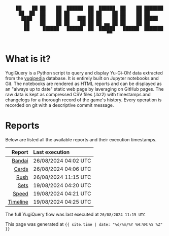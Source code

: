 <div align='center'>
    <pre>
    <br>
    ██    ██ ██    ██  ██████  ██  ██████  ██    ██ ███████ ██████  ██    ██ 
     ██  ██  ██    ██ ██       ██ ██    ██ ██    ██ ██      ██   ██  ██  ██  
      ████   ██    ██ ██   ███ ██ ██    ██ ██    ██ █████   ██████    ████   
       ██    ██    ██ ██    ██ ██ ██ ▄▄ ██ ██    ██ ██      ██   ██    ██    
       ██     ██████   ██████  ██  ██████   ██████  ███████ ██   ██    ██    
                                      ▀▀                                     
    </pre>
</div>

# What is it?

YugiQuery is a Python script to query and display Yu-Gi-Oh! data extracted from the [yugipedia](http://yugipedia.com) database. It is entirely built on Jupyter notebooks and Git. The notebooks are rendered as HTML reports and can be displayed as an "always up to date" static web page by laveraging on GitHub pages. The raw data is kept as compressed CSV files (.bz2) with timestamps and changelogs for a thorough record of the game's history. Every operation is recorded on git with a descriptive commit message. 

# Reports

Below are listed all the available reports and their execution timestamps. 

|                    Report | Last execution       |
| -------------------------:|:-------------------- |
| [Bandai](Bandai.html) | 26/08/2024 04:02 UTC |
| [Cards](Cards.html) | 26/08/2024 04:06 UTC |
| [Rush](Rush.html) | 26/08/2024 11:15 UTC |
| [Sets](Sets.html) | 19/08/2024 04:20 UTC |
| [Speed](Speed.html) | 19/08/2024 04:21 UTC |
| [Timeline](Timeline.html) | 19/08/2024 04:25 UTC |


The full YugiQuery flow was last executed at `26/08/2024 11:15 UTC`

This page was generated at `{{ site.time | date: "%d/%m/%Y %H:%M:%S %Z" }}`
